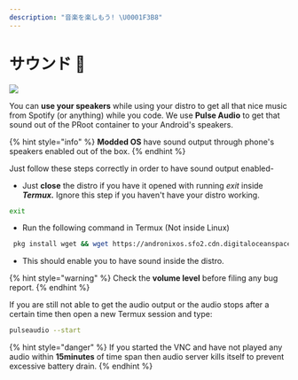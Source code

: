 ```yaml
---
description: "音楽を楽しもう! \U0001F3B8"
---
```


# サウンド 🎵

![](../.gitbook/assets/sound_banner.png)

You can **use your speakers** while using your distro to get all that nice music from Spotify \(or anything\) while you code. We use **Pulse Audio** to get that sound out of the PRoot container to your Android's speakers.

{% hint style="info" %}
**Modded OS** have sound output through phone's speakers enabled out of the box.
{% endhint %}

Just follow these steps correctly in order to have sound output enabled-

* Just **close** the distro if you have it opened with running _exit_ inside _**Termux.**_ Ignore this step if you haven't have your distro working.

```bash
exit
```

* Run the following command in Termux \(Not inside Linux\)

```bash
 pkg install wget && wget https://andronixos.sfo2.cdn.digitaloceanspaces.com/OS-Files/setup-audio.sh && chmod +x setup-audio.sh && ./setup-audio.sh
```

* This should enable you to have sound inside the distro.

{% hint style="warning" %}
Check the **volume level** before filing any bug report.
{% endhint %}

If you are still not able to get the audio output or the audio stops after a certain time then open a new Termux session and type:

```bash
pulseaudio --start
```

{% hint style="danger" %}
If you started the VNC and have not played any audio within **15minutes** of time span then audio server kills itself to prevent excessive battery drain.
{% endhint %}

